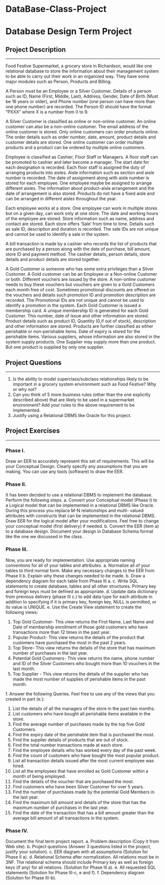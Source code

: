 # DataBase-Class-Project

# Database Design Term Project


## Project Description
---------------------------------------------------------------
Food Festive Supermarket, a grocery store in Richardson, would like one relational database to store the information about their management system to be able to carry out their work in an organized way. They have some major modules such as Person, Products and Billing.

A Person must be an Employee or a Silver Customer. Details of a person such as ID, Name (First, Middle, Last), Address, Gender, Date of Birth (Must be 16 years or older), and Phone number (one person can have more than one phone number) are recorded. The Person ID should have the format “PXXX” where X is a number from 0 to 9.

A Silver Customer is classified as online or non-online customer. An online customer can also be a non-online customer. The email address of the online customer is stored. Only online customers can order products online. The order details such as order number, date, amount, product details and customer details are stored. One online customer can order multiple products and a product can be ordered by multiple online customers.

Employee is classified as Cashier, Floor Staff or Managers. A floor staff can be promoted to cashier and later become a manager. The start date for each designation is recorded. Each floor staff is assigned the duty of arranging products into aisles. Aisle information such as section and aisle number is recorded. The date of assignment along with aisle number is stored for each employee. One employee maybe be assigned to arrange different aisles. The information about product-aisle arrangement and the date of arrangement is also stored. Products do not have a fixed aisle and can be arranged in different aisles throughout the year.

Each employee works at a store. One employee can work in multiple stores but on a given day, can work only at one store. The date and working hours of the employee are stored. Store information such as name, address and contact are stored. Each store offers ‘Sale’ from time to time. Details such as sale ID, description and duration is recorded. The sale IDs are not unique and cannot be used to identify a sale in the system.

A bill transaction is made by a cashier who records the list of products that are purchased by a person along with the date of purchase, bill amount, store ID and payment method. The cashier details, person details, store details and product details are stored together.

A Gold Customer is someone who has some extra privileges than a Silver Customer. A Gold customer can be an Employee or a Non-online Customer or both. Different vouchers are issued by the store. A non-online customer needs to buy these vouchers but vouchers are given to a Gold Customers each month free of cost. Sometimes promotional discounts are offered on the vouchers and details such promotion ID and promotion description are recorded. The Promotional IDs are not unique and cannot be used to identify a promotion in the system. Each Gold Customer is issued a membership card. A unique membership ID is generated for each Gold Customer. This number, date of issue and other information are stored.
Product details such as product ID, Quantity (0,if out of stock), description and other information are stored. Products are further classified as either perishable or non-perishable items. Date of expiry is stored for the perishable items. Various suppliers, whose information are also stored in the system supply products. One Supplier may supply more than one product. But one product is supplied by only one supplier.

## Project Questions
---------------------------------------------------------------
1. Is the ability to model superclass/subclass relationships likely to be important in a grocery system environment such as Food Festive? Why or why not?
2. Can you think of 5 more business rules (other than the one explicitly described above) that are likely to be used in a supermarket environment? Add your rules to the above requirement to be implemented.
3. Justify using a Relational DBMS like Oracle for this project.

## Project Exercises
---------------------------------------------------------------
### Phase I. 
Draw an EER to accurately represent this set of requirements. This will be your Conceptual Design. Clearly specify any assumptions that you are making. You can use any tools (software) to draw the EER.

### Phase II. 
It has been decided to use a relational DBMS to implement the database. Perform the following steps.
a. Convert your Conceptual model (Phase I) to a Logical model that can be implemented in a relational DBMS like Oracle. During this process you replace M-N relationships and multi- valued attributes with constructs that can be implemented in the relational DBMS. Draw EER for the logical model after your modifications. Feel free to change your conceptual model (first delivery) if needed.
b. Convert the EER (item a) to a database design. Document your design in Database Schema format like the one we discussed in the class.

### Phase III. 
Now, you are ready for implementation. Use appropriate naming conventions for all of your tables and attributes.
a. Normalize all of your tables to third normal form. Make any necessary changes to the EER from Phase II b. Explain why these changes needed to be made.
b. Draw a dependency diagram for each table from Phase III a.
c. Write SQL statements to create database, tables and all other structures. Primary key
and foreign keys must be defined as appropriate.
d. Update data dictionary from previous delivery (phase III c.) to add data type for each
attribute in addition to specifying if it is primary key, foreign key, NULL is
permitted, or its value is UNIQUE.
e. Use the Create View statement to create the following views:
  1. Top Gold Customer- This view returns the First Name, Last Name and Date of membership enrollment of those gold customers who have transactions more than 12 times in the past year.
  2. Popular Product- This view returns the details of the product that customers have purchased the most in the past 2 years.
  3. Top Store- This view returns the details of the store that has maximum number of purchases in the last year.
  4. Potential Gold Customers- This view returns the name, phone number and ID of the Silver Customers who bought more than 10 vouchers in the last month.
  5. Top Supplier - This view returns the details of the supplier who has made the
most number of supplies of perishable items in the past month.

f. Answer the following Queries. Feel free to use any of the views that you created in
part (e.):
  1. List the details of all the managers of the store in the past two months.
  2. List customers who have bought all perishable items available in the store.
  3. Find the average number of purchases made by the top five Gold Customers.
  4. Find the expiry date of the perishable item that is purchased the most.
  5. Find the supplier details of products that are out of stock.
  6. Find the total number transactions made at each store.
  7. Find the employee details who has worked every day of the past week.
  8. Find the count of customers who have bought the most popular product.
  9. List all transaction details issued after the most current employee was hired.
  10. List all the employees that have enrolled as Gold Customer within a month of
being employed.
  11. Find the details of the voucher that are purchased the most.
  12. Find customers who have been Silver Customer for over 5 years.
  13. Find the number of purchases made by the potential Gold Members in the last
year.
  14. Find the maximum bill amount and details of the store that has the maximum
number of purchases in the last year.
  15. Find the date of the transaction that has a bill amount greater than the average
bill amount of all transactions in the system.

### Phase IV. 
Document the final term project report.
a. Problem description (Copy it from Web site).
b. Project questions (Answer 3 questions listed in the project, justify your solution).
c. EER diagram with all assumptions (Solution for Phase II a).
d. Relational Schema after normalization. All relations must be in 3NF. The relational
schema should include Primary key as well as foreign keys (if any) for all relations.
(Solution for Phase III a).
e. All requested SQL statements (Solution for Phase III-c, e and f).
f. Dependency diagram (Solution for Phase III-b).
